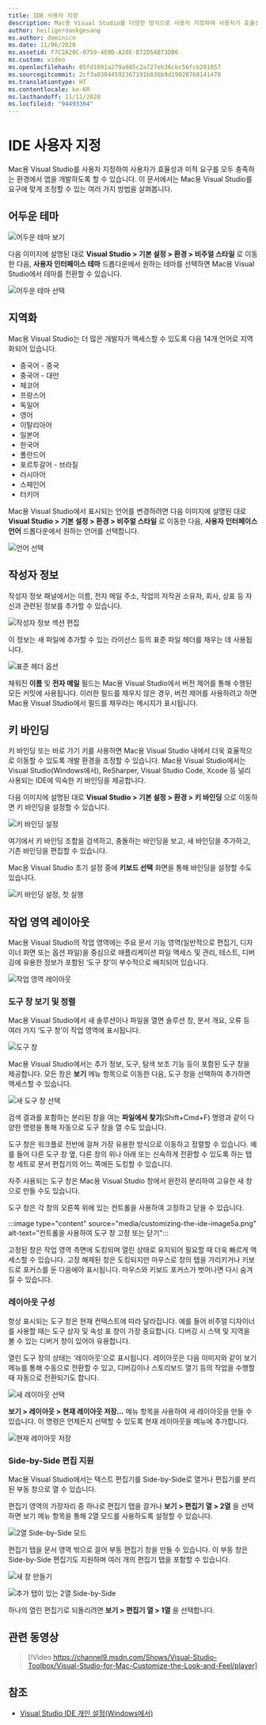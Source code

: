 ```yaml
---
title: IDE 사용자 지정
description: Mac용 Visual Studio를 다양한 방식으로 사용자 지정하여 사용자가 효율성과 미적 요구를 모두 충족하는 환경에서 앱을 개발하도록 할 수 있습니다. 이 문서에서는 Mac용 Visual Studio를 요구에 맞게 조정할 수 있는 여러 가지 방법을 살펴봅니다.
author: heiligerdankgesang
ms.author: dominicn
ms.date: 11/06/2020
ms.assetid: F7C2A28C-0759-4E0D-A28E-B72D5AB73DB6
ms.custom: video
ms.openlocfilehash: 05fd1091a279a085c2a727eb36cbc56fcb201057
ms.sourcegitcommit: 2cf3a03044592367191b836b9d19028768141470
ms.translationtype: HT
ms.contentlocale: ko-KR
ms.lasthandoff: 11/11/2020
ms.locfileid: "94493304"
---
```

# <a name="customizing-the-ide"></a>IDE 사용자 지정

Mac용 Visual Studio를 사용자 지정하여 사용자가 효율성과 미적 요구를 모두 충족하는 환경에서 앱을 개발하도록 할 수 있습니다. 이 문서에서는 Mac용 Visual Studio를 요구에 맞게 조정할 수 있는 여러 가지 방법을 살펴봅니다.

## <a name="dark-theme"></a>어두운 테마

![어두운 테마 보기](media/customizing-the-ide-image7a.png)

다음 이미지에 설명된 대로 **Visual Studio > 기본 설정 > 환경 > 비주얼 스타일** 로 이동한 다음, **사용자 인터페이스 테마** 드롭다운에서 원하는 테마를 선택하면 Mac용 Visual Studio에서 테마를 전환할 수 있습니다.

![어두운 테마 선택](media/customizing-the-ide-image7b.png)

## <a name="localization"></a>지역화

Mac용 Visual Studio는 더 많은 개발자가 액세스할 수 있도록 다음 14개 언어로 지역화되어 있습니다.

* 중국어 - 중국
* 중국어 - 대만
* 체코어
* 프랑스어
* 독일어
* 영어
* 이탈리아어
* 일본어
* 한국어
* 폴란드어
* 포르투갈어 - 브라질
* 러시아어
* 스페인어
* 터키어

Mac용 Visual Studio에서 표시되는 언어를 변경하려면 다음 이미지에 설명된 대로 **Visual Studio > 기본 설정 > 환경 > 비주얼 스타일** 로 이동한 다음, **사용자 인터페이스 언어** 드롭다운에서 원하는 언어를 선택합니다.

![언어 선택](media/customizing-the-ide-image11a.png)

## <a name="author-information"></a>작성자 정보

작성자 정보 패널에서는 이름, 전자 메일 주소, 작업의 저작권 소유자, 회사, 상표 등 자신과 관련된 정보를 추가할 수 있습니다.

![작성자 정보 섹션 편집](media/customizing-the-ide-image9a.png)

이 정보는 새 파일에 추가할 수 있는 라이선스 등의 표준 파일 헤더를 채우는 데 사용됩니다.

![표준 헤더 옵션](media/customizing-the-ide-image8a.png)

채워진 **이름** 및 **전자 메일** 필드는 Mac용 Visual Studio에서 버전 제어를 통해 수행된 모든 커밋에 사용됩니다. 이러한 필드를 채우지 않은 경우, 버전 제어를 사용하려고 하면 Mac용 Visual Studio에서 필드를 채우라는 메시지가 표시됩니다.

## <a name="key-bindings"></a>키 바인딩

키 바인딩 또는 바로 가기 키를 사용하면 Mac용 Visual Studio 내에서 더욱 효율적으로 이동할 수 있도록 개발 환경을 조정할 수 있습니다. Mac용 Visual Studio에서는 Visual Studio(Windows에서), ReSharper, Visual Studio Code, Xcode 등 널리 사용되는 IDE에 익숙한 키 바인딩을 제공합니다.

다음 이미지에 설명된 대로 **Visual Studio > 기본 설정 > 환경 > 키 바인딩** 으로 이동하면 키 바인딩을 설정할 수 있습니다.

![키 바인딩 설정](media/customizing-the-ide-image10a.png)

여기에서 키 바인딩 조합을 검색하고, 충돌하는 바인딩을 보고, 새 바인딩을 추가하고, 기존 바인딩을 편집할 수 있습니다.

Mac용 Visual Studio 초기 설정 중에 **키보드 선택** 화면을 통해 바인딩을 설정할 수도 있습니다.

![키 바인딩 설정, 첫 실행](media/ide-tour-2019-keyboard-shortcut.png)

## <a name="workspace-layout"></a>작업 영역 레이아웃

Mac용 Visual Studio의 작업 영역에는 주요 문서 기능 영역(일반적으로 편집기, 디자이너 화면 또는 옵션 파일)을 중심으로 애플리케이션 파일 액세스 및 관리, 테스트, 디버깅에 유용한 정보가 포함된 ‘도구 창’이 부수적으로 배치되어 있습니다.

 ![작업 영역 레이아웃](media/customizing-the-ide-image1a.png)

### <a name="viewing-and-arranging-tool-windows"></a>도구 창 보기 및 정렬

Mac용 Visual Studio에서 새 솔루션이나 파일을 열면 솔루션 창, 문서 개요, 오류 등 여러 가지 ‘도구 창’이 작업 영역에 표시됩니다.

![도구 창](media/customizing-the-ide-image2a.png)

Mac용 Visual Studio에서는 추가 정보, 도구, 탐색 보조 기능 등이 포함된 도구 창을 제공합니다. 모든 창은 **보기** 메뉴 항목으로 이동한 다음, 도구 창을 선택하여 추가하면 액세스할 수 있습니다.

![새 도구 창 선택](media/customizing-the-ide-image3a.png)

검색 결과를 포함하는 분리된 창을 여는 **파일에서 찾기**(Shift+Cmd+F) 명령과 같이 다양한 명령을 통해 자동으로 도구 창을 열 수도 있습니다.

도구 창은 워크플로 전반에 걸쳐 가장 유용한 방식으로 이동하고 정렬할 수 있습니다. 예를 들어 다른 도구 창 옆, 다른 창의 위나 아래 또는 신속하게 전환할 수 있도록 하는 탭 창 세트로 문서 편집기의 어느 쪽에든 도킹할 수 있습니다.

자주 사용되는 도구 창은 Mac용 Visual Studio 창에서 완전히 분리하여 고유한 새 창으로 만들 수도 있습니다.

도구 창은 각 창의 오른쪽 위에 있는 컨트롤을 사용하여 고정하고 닫을 수 있습니다.

:::image type="content" source="media/customizing-the-ide-image5a.png" alt-text="컨트롤을 사용하여 도구 창 고정 또는 닫기":::

고정된 창은 작업 영역 측면에 도킹되며 열린 상태로 유지되어 필요할 때 더욱 빠르게 액세스할 수 있습니다. 고정 해제된 창은 도킹되지만 마우스로 창의 탭을 가리키거나 키보드로 포커스를 둔 다음에야 표시됩니다. 마우스와 키보드 포커스가 벗어나면 다시 숨겨질 수 있습니다.

### <a name="organizing-layouts"></a>레이아웃 구성

항상 표시되는 도구 창은 현재 컨텍스트에 따라 달라집니다. 예를 들어 비주얼 디자이너를 사용할 때는 도구 상자 및 속성 표 창이 가장 중요합니다. 디버깅 시 스택 및 지역을 볼 수 있는 디버거 창이 있어야 유용합니다.

열린 도구 창의 상태는 ‘레이아웃’으로 표시됩니다. 레이아웃은 다음 이미지와 같이 보기 메뉴를 통해 수동으로 전환할 수 있고, 디버깅이나 스토리보드 열기 등의 작업을 수행할 때 자동으로 전환되기도 합니다.

![새 레이아웃 선택](media/customizing-the-ide-image6b.png)

**보기 > 레이아웃 > 현재 레이아웃 저장...** 메뉴 항목을 사용하여 새 레이아웃을 만들 수 있습니다. 이 명령은 언제든지 선택할 수 있도록 현재 레이아웃을 메뉴에 추가합니다.

![현재 레이아웃 저장](media/customizing-the-ide-image6a.png)

### <a name="side-by-side-editing-support"></a>Side-by-Side 편집 지원

Mac용 Visual Studio에서는 텍스트 편집기를 Side-by-Side로 열거나 편집기를 분리된 부동 창으로 열 수 있습니다.

편집기 영역의 가장자리 중 하나로 편집기 탭을 끌거나 **보기 > 편집기 열 > 2열** 을 선택하면 보기 메뉴 항목을 통해 2열 모드를 사용하도록 설정할 수 있습니다.

![2열 Side-by-Side 모드](media/customizing-the-ide-sbs.png)

편집기 탭을 문서 영역 밖으로 끌어 부동 편집기 창을 만들 수 있습니다. 이 부동 창은 Side-by-Side 편집기도 지원하며 여러 개의 편집기 탭을 포함할 수 있습니다.

![새 창 만들기](media/customizing-the-ide-sbs1.png)

![추가 탭이 있는 2열 Side-by-Side](media/customizing-the-ide-sbs2.png)

하나의 열린 편집기로 되돌리려면 **보기 > 편집기 열 > 1열** 을 선택합니다.

## <a name="related-video"></a>관련 동영상

> [!Video https://channel9.msdn.com/Shows/Visual-Studio-Toolbox/Visual-Studio-for-Mac-Customize-the-Look-and-Feel/player]

## <a name="see-also"></a>참조

- [Visual Studio IDE 개인 설정(Windows에서)](/visualstudio/ide/personalizing-the-visual-studio-ide)